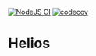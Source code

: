 [![NodeJS CI](https://github.com/Conflux-Chain/helios/actions/workflows/nodejs.yaml/badge.svg?branch=dev)](https://github.com/Conflux-Chain/helios/actions/workflows/nodejs.yaml) [![codecov](https://codecov.io/gh/Conflux-Chain/helios/branch/dev/graph/badge.svg?token=Pv1R4q8svn)](https://codecov.io/gh/Conflux-Chain/helios)

# Helios
